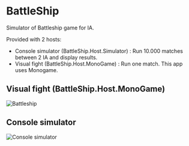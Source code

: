 # BattleShip
Simulator of Battleship game for IA.

Provided with 2 hosts:
- Console simulator (BattleShip.Host.Simulator) : Run 10.000 matches between 2 IA and display results.
- Visual fight (BattleShip.Host.MonoGame) : Run one match. This app uses Monogame.

## Visual fight (BattleShip.Host.MonoGame)

![Battleship](https://user-images.githubusercontent.com/5740369/83329479-0fa6d600-a28a-11ea-8376-22038482f62f.png)

## Console simulator

![Console simulator](https://user-images.githubusercontent.com/5740369/98856970-acd38080-245e-11eb-8f4d-75f5c3907bb2.png)

